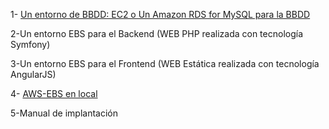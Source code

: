 

1- [Un entorno de BBDD: EC2 o Un Amazon RDS for MySQL para la BBDD](./BBDD/)


2-Un entorno EBS para el Backend (WEB PHP realizada con tecnología Symfony)

3-Un entorno EBS para el Frontend (WEB Estática realizada con tecnología AngularJS)

4- [AWS-EBS en local](./Local)
 
5-Manual de implantación

